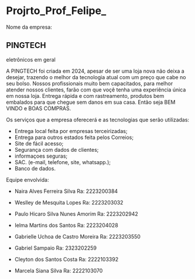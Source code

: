 # Projrto_Prof_Felipe_

Nome da empresa:
## PINGTECH
eletrônicos em geral

A PINGTECH foi criada em 2024, apesar de ser uma loja nova não deixa a desejar, trazendo o melhor da tecnologia atual com um preço que cabe no seu bolso.
Nossos profissionais muito bem capacitados, para melhor atender nossos clientes, farão com que voçê tenha uma experiência única em nossa loja. Entrega rápida e com rastreamento, produtos bem embalados para que chegue sem danos em sua casa. Então seja BEM VINDO e BOAS COMPRAS.

Os serviços que a empresa oferecerá e as tecnologias que serão utilizadas:

- Entrega local feita por empresas terceirizadas;
- Entrega para outros estados feita pelos Correios;
- Site de fácil acesso;
- Segurança com dados de clientes;
- informaçoes seguras;
- SAC. (e-mail, telefone, site, whatsapp.);
- Banco de dados.

Equipe envolvida:

- Naira Alves Ferreira Silva
Ra: 2223200384

- Weslley de Mesquita Lopes
Ra: 2223203032

- Paulo Hicaro Silva Nunes Amorim
Ra: 2223202942

- Ielma Martins dos Santos
Ra: 2223204028

- Gabrielle Uchoa de Castro Moreira 
Ra: 2223203550

- Gabriel Sampaio
Ra: 2323202259

- Cleyton dos Santos Costa 
Ra: 2222103392

- Marcela Siana Silva 
Ra: 2222103070
